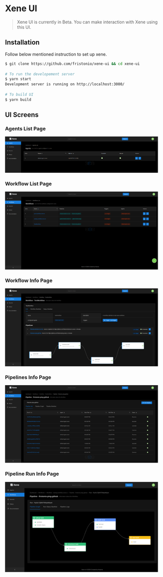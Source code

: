 # Xene UI

> Xene UI is currently in Beta. You can make interaction with Xene using this UI.

## Installation

Follow below mentioned instruction to set up xene.

```bash
$ git clone https://github.com/fristonio/xene-ui && cd xene-ui

# To run the developement server
$ yarn start
Development server is running on http://localhost:3000/

# To build UI
$ yarn build
```

## UI Screens

### Agents List Page

![Agents List Page UI](images/AgentsPage.png)

### Workflow List Page

![Workflow List Page UI](images/WorkflowListPage.png)

### Workflow Info Page

![Workflow Info Page](images/WorkflowInfoPage.png)

### Pipelines Info Page

![Pipelines Info Page](images/PipelinesRunInfoPage.png)

### Pipeline Run Info Page

![Pipeline Run Info Page](images/PipelineRunPage.png)
